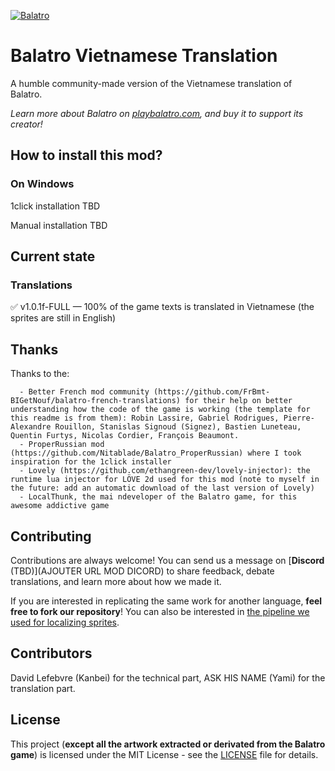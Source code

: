[![Balatro](https://www.playbalatro.com/assets/logo2-C9SU2BrI.png)](https://www.playbalatro.com/)

# Balatro Vietnamese Translation

A humble community-made version of the Vietnamese translation of Balatro.

*Learn more about Balatro on [playbalatro.com](https://www.playbalatro.com/), and buy it to support its creator!*

## How to install this mod?

### On Windows

1click installation
TBD

Manual installation
TBD

## Current state

### Translations

✅ v1.0.1f-FULL — 100% of the game texts is translated in Vietnamese (the sprites are still in English)

## Thanks
Thanks to the:

      - Better French mod community (https://github.com/FrBmt-BIGetNouf/balatro-french-translations) for their help on better understanding how the code of the game is working (the template for this readme is from them): Robin Lassire, Gabriel Rodrigues, Pierre-Alexandre Rouillon, Stanislas Signoud (Signez), Bastien Luneteau, Quentin Furtys, Nicolas Cordier, François Beaumont.
      - ProperRussian mod (https://github.com/Nitablade/Balatro_ProperRussian) where I took inspiration for the 1click installer
      - Lovely (https://github.com/ethangreen-dev/lovely-injector): the runtime lua injector for LÖVE 2d used for this mod (note to myself in the future: add an automatic download of the last version of Lovely)
      - LocalThunk, the mai ndeveloper of the Balatro game, for this awesome addictive game

## Contributing

Contributions are always welcome! You can send us a message on [**Discord** (TBD)](AJOUTER URL MOD DICORD) to share feedback, debate translations, and learn more about how we made it.

If you are interested in replicating the same work for another language, **feel free to fork our repository**! You can also be interested in [the pipeline we used for localizing sprites](https://github.com/Signez/balatro-sprites-i18n).

## Contributors

David Lefebvre (Kanbei) for the technical part, ASK HIS NAME (Yami) for the translation part.

## License

This project (**except all the artwork extracted or derivated from the Balatro game**) is licensed under the MIT License - see the [LICENSE](LICENSE) file for details.
